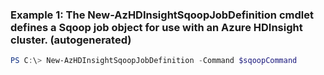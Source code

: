 ### Example 1: The New-AzHDInsightSqoopJobDefinition cmdlet defines a Sqoop job object for use with an Azure HDInsight cluster. (autogenerated)
```powershell
PS C:\> New-AzHDInsightSqoopJobDefinition -Command $sqoopCommand
```


